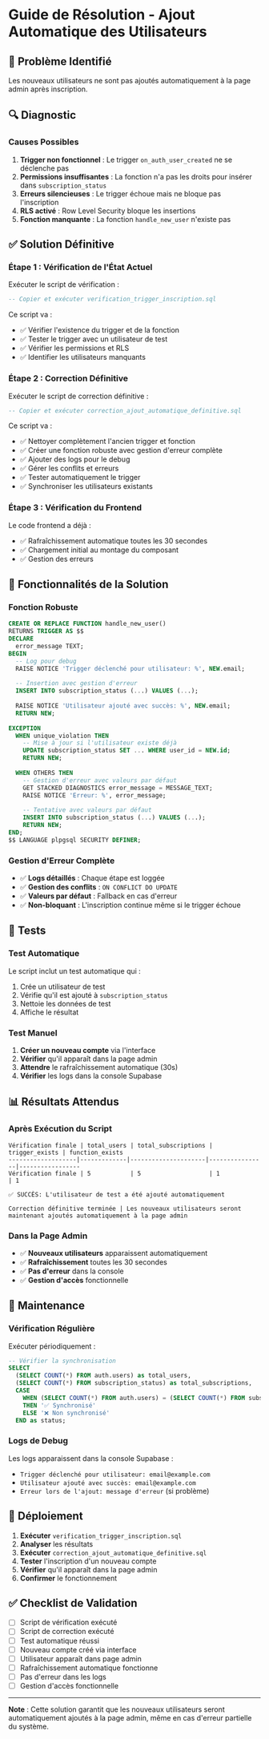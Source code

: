 # Guide de Résolution - Ajout Automatique des Utilisateurs

## 🚨 Problème Identifié

Les nouveaux utilisateurs ne sont pas ajoutés automatiquement à la page admin après inscription.

## 🔍 Diagnostic

### Causes Possibles

1. **Trigger non fonctionnel** : Le trigger `on_auth_user_created` ne se déclenche pas
2. **Permissions insuffisantes** : La fonction n'a pas les droits pour insérer dans `subscription_status`
3. **Erreurs silencieuses** : Le trigger échoue mais ne bloque pas l'inscription
4. **RLS activé** : Row Level Security bloque les insertions
5. **Fonction manquante** : La fonction `handle_new_user` n'existe pas

## ✅ Solution Définitive

### Étape 1 : Vérification de l'État Actuel

Exécuter le script de vérification :

```sql
-- Copier et exécuter verification_trigger_inscription.sql
```

Ce script va :
- ✅ Vérifier l'existence du trigger et de la fonction
- ✅ Tester le trigger avec un utilisateur de test
- ✅ Vérifier les permissions et RLS
- ✅ Identifier les utilisateurs manquants

### Étape 2 : Correction Définitive

Exécuter le script de correction définitive :

```sql
-- Copier et exécuter correction_ajout_automatique_definitive.sql
```

Ce script va :
- ✅ Nettoyer complètement l'ancien trigger et fonction
- ✅ Créer une fonction robuste avec gestion d'erreur complète
- ✅ Ajouter des logs pour le debug
- ✅ Gérer les conflits et erreurs
- ✅ Tester automatiquement le trigger
- ✅ Synchroniser les utilisateurs existants

### Étape 3 : Vérification du Frontend

Le code frontend a déjà :
- ✅ Rafraîchissement automatique toutes les 30 secondes
- ✅ Chargement initial au montage du composant
- ✅ Gestion des erreurs

## 🔧 Fonctionnalités de la Solution

### Fonction Robuste

```sql
CREATE OR REPLACE FUNCTION handle_new_user()
RETURNS TRIGGER AS $$
DECLARE
  error_message TEXT;
BEGIN
  -- Log pour debug
  RAISE NOTICE 'Trigger déclenché pour utilisateur: %', NEW.email;
  
  -- Insertion avec gestion d'erreur
  INSERT INTO subscription_status (...) VALUES (...);
  
  RAISE NOTICE 'Utilisateur ajouté avec succès: %', NEW.email;
  RETURN NEW;
  
EXCEPTION
  WHEN unique_violation THEN
    -- Mise à jour si l'utilisateur existe déjà
    UPDATE subscription_status SET ... WHERE user_id = NEW.id;
    RETURN NEW;
    
  WHEN OTHERS THEN
    -- Gestion d'erreur avec valeurs par défaut
    GET STACKED DIAGNOSTICS error_message = MESSAGE_TEXT;
    RAISE NOTICE 'Erreur: %', error_message;
    
    -- Tentative avec valeurs par défaut
    INSERT INTO subscription_status (...) VALUES (...);
    RETURN NEW;
END;
$$ LANGUAGE plpgsql SECURITY DEFINER;
```

### Gestion d'Erreur Complète

- ✅ **Logs détaillés** : Chaque étape est loggée
- ✅ **Gestion des conflits** : `ON CONFLICT DO UPDATE`
- ✅ **Valeurs par défaut** : Fallback en cas d'erreur
- ✅ **Non-bloquant** : L'inscription continue même si le trigger échoue

## 🧪 Tests

### Test Automatique

Le script inclut un test automatique qui :
1. Crée un utilisateur de test
2. Vérifie qu'il est ajouté à `subscription_status`
3. Nettoie les données de test
4. Affiche le résultat

### Test Manuel

1. **Créer un nouveau compte** via l'interface
2. **Vérifier** qu'il apparaît dans la page admin
3. **Attendre** le rafraîchissement automatique (30s)
4. **Vérifier** les logs dans la console Supabase

## 📊 Résultats Attendus

### Après Exécution du Script

```
Vérification finale | total_users | total_subscriptions | trigger_exists | function_exists
-------------------|-------------|---------------------|----------------|-----------------
Vérification finale | 5           | 5                   | 1              | 1

✅ SUCCÈS: L'utilisateur de test a été ajouté automatiquement

Correction définitive terminée | Les nouveaux utilisateurs seront maintenant ajoutés automatiquement à la page admin
```

### Dans la Page Admin

- ✅ **Nouveaux utilisateurs** apparaissent automatiquement
- ✅ **Rafraîchissement** toutes les 30 secondes
- ✅ **Pas d'erreur** dans la console
- ✅ **Gestion d'accès** fonctionnelle

## 🔄 Maintenance

### Vérification Régulière

Exécuter périodiquement :

```sql
-- Vérifier la synchronisation
SELECT 
  (SELECT COUNT(*) FROM auth.users) as total_users,
  (SELECT COUNT(*) FROM subscription_status) as total_subscriptions,
  CASE 
    WHEN (SELECT COUNT(*) FROM auth.users) = (SELECT COUNT(*) FROM subscription_status) 
    THEN '✅ Synchronisé'
    ELSE '❌ Non synchronisé'
  END as status;
```

### Logs de Debug

Les logs apparaissent dans la console Supabase :
- `Trigger déclenché pour utilisateur: email@example.com`
- `Utilisateur ajouté avec succès: email@example.com`
- `Erreur lors de l'ajout: message d'erreur` (si problème)

## 🚀 Déploiement

1. **Exécuter** `verification_trigger_inscription.sql`
2. **Analyser** les résultats
3. **Exécuter** `correction_ajout_automatique_definitive.sql`
4. **Tester** l'inscription d'un nouveau compte
5. **Vérifier** qu'il apparaît dans la page admin
6. **Confirmer** le fonctionnement

## ✅ Checklist de Validation

- [ ] Script de vérification exécuté
- [ ] Script de correction exécuté
- [ ] Test automatique réussi
- [ ] Nouveau compte créé via interface
- [ ] Utilisateur apparaît dans page admin
- [ ] Rafraîchissement automatique fonctionne
- [ ] Pas d'erreur dans les logs
- [ ] Gestion d'accès fonctionnelle

---

**Note** : Cette solution garantit que les nouveaux utilisateurs seront automatiquement ajoutés à la page admin, même en cas d'erreur partielle du système.

